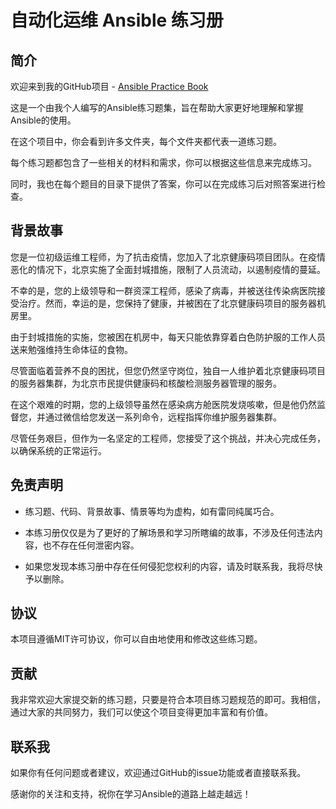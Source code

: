 # 自动化运维 Ansible 练习册

## 简介

欢迎来到我的GitHub项目 - [Ansible Practice Book](https://github.com/ZhaoKunqi/ansible-practice-book/)

这是一个由我个人编写的Ansible练习题集，旨在帮助大家更好地理解和掌握Ansible的使用。

在这个项目中，你会看到许多文件夹，每个文件夹都代表一道练习题。

每个练习题都包含了一些相关的材料和需求，你可以根据这些信息来完成练习。

同时，我也在每个题目的目录下提供了答案，你可以在完成练习后对照答案进行检查。

## 背景故事

您是一位初级运维工程师，为了抗击疫情，您加入了北京健康码项目团队。在疫情恶化的情况下，北京实施了全面封城措施，限制了人员流动，以遏制疫情的蔓延。

不幸的是，您的上级领导和一群资深工程师，感染了病毒，并被送往传染病医院接受治疗。然而，幸运的是，您保持了健康，并被困在了北京健康码项目的服务器机房里。

由于封城措施的实施，您被困在机房中，每天只能依靠穿着白色防护服的工作人员送来勉强维持生命体征的食物。

尽管面临着营养不良的困扰，但您仍然坚守岗位，独自一人维护着北京健康码项目的服务器集群，为北京市民提供健康码和核酸检测服务器管理的服务。

在这个艰难的时期，您的上级领导虽然在感染病方舱医院发烧咳嗽，但是他仍然监督您，并通过微信给您发送一系列命令，远程指挥你维护服务器集群。

尽管任务艰巨，但作为一名坚定的工程师，您接受了这个挑战，并决心完成任务，以确保系统的正常运行。

## 免责声明

* 练习题、代码、背景故事、情景等均为虚构，如有雷同纯属巧合。

* 本练习册仅仅是为了更好的了解场景和学习所瞎编的故事，不涉及任何违法内容，也不存在任何泄密内容。

* 如果您发现本练习册中存在任何侵犯您权利的内容，请及时联系我，我将尽快予以删除。

## 协议

本项目遵循MIT许可协议，你可以自由地使用和修改这些练习题。

## 贡献

我非常欢迎大家提交新的练习题，只要是符合本项目练习题规范的即可。我相信，通过大家的共同努力，我们可以使这个项目变得更加丰富和有价值。

## 联系我

如果你有任何问题或者建议，欢迎通过GitHub的issue功能或者直接联系我。

感谢你的关注和支持，祝你在学习Ansible的道路上越走越远！
